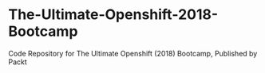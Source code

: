 


# The-Ultimate-Openshift-2018-Bootcamp
Code Repository for The Ultimate Openshift (2018) Bootcamp, Published by Packt
